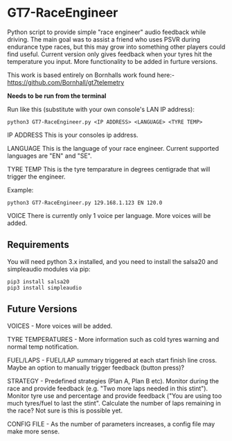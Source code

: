 # GT7-RaceEngineer
Python script to provide simple "race engineer" audio feedback while driving. The main goal was to assist a friend who uses PSVR during endurance type races, but this may grow into something other players could find useful.
Current version only gives feedback when your tyres hit the temperature you input. More functionality to be added in furture versions.

This work is based entirely on Bornhalls work found here:- https://github.com/Bornhall/gt7telemetry

**Needs to be run from the terminal**

Run like this (substitute with your own console's LAN IP address):

    python3 GT7-RaceEngineer.py <IP ADDRESS> <LANGUAGE> <TYRE TEMP>
    
IP ADDRESS
This is your consoles ip address.
	
LANGUAGE
This is the language of your race engineer. Current supported languages are "EN" and "SE".

TYRE TEMP
This is the tyre temparature in degrees centigrade that will trigger the engineer. 

Example:

    python3 GT7-RaceEngineer.py 129.168.1.123 EN 120.0

VOICE
There is currently only 1 voice per language. More voices will be added.

## Requirements
You will need python 3.x installed, and you need to install the salsa20 and simpleaudio modules via pip:

    pip3 install salsa20
    pip3 install simpleaudio


## Future Versions

VOICES - More voices will be added.

TYRE TEMPERATURES - More information such as cold tyres warning and normal temp notification.

FUEL/LAPS - FUEL/LAP summary triggered at each start finish line cross. Maybe an option to manually trigger feedback (button press)?

STRATEGY - Predefined strategies (Plan A, Plan B etc). Monitor during the race and provide feedback (e.g. "Two more laps needed in this stint"). Monitor tyre use and percentage and provide feedback ("You are using too much tyres/fuel to last the stint". Calculate the number of laps remaining in the race? Not sure is this is possible yet.

CONFIG FILE - As the number of parameters increases, a config file may make more sense.
